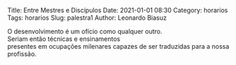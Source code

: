Title: Entre Mestres e Discípulos
Date: 2021-01-01 08:30
Category: horarios
Tags: horarios
Slug: palestra1
Author: Leonardo Biasuz



O desenvolvimento é um ofício como qualquer outro.<br>
Seriam então técnicas e ensinamentos <br>
presentes em ocupações milenares capazes de ser traduzidas para a nossa profissão.<b4>